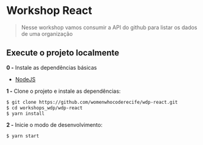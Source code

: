 # Workshop React

> Nesse workshop vamos consumir a API do github para listar os dados de uma organização

## Execute o projeto localmente

**0 -** Instale as dependências básicas

- [NodeJS](https://nodejs.org/en/)

**1 -** Clone o projeto e instale as dependências:

```sh
$ git clone https://github.com/womenwhocoderecife/wdp-react.git
$ cd workshops_wdp/wdp-react
$ yarn install
```
**2 -** Inicie o modo de desenvolvimento:

```sh
$ yarn start
```
